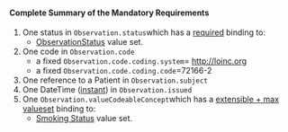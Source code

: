 #### Complete Summary of the Mandatory Requirements

1.  One status in `Observation.status`which has a [required](http://build.fhir.org/terminologies.html#required) binding to:
    -   [ObservationStatus] value set.
1.  One code in `Observation.code`
    -   a fixed `Observation.code.coding.system`= http://loinc.org
    -   a fixed `Observation.code.coding.code`=72166-2
1.  One reference to a Patient in `Observation.subject`
1.  One DateTime ([instant]) in `Observation.issued`
1.  One `Observation.valueCodeableConcept`which has a [extensible + max valueset](definitions.html#extensible--max-valueset-binding-for-codeableconcept-datatype) binding to:
    -   [Smoking Status] value set.





  [ObservationStatus]: http://build.fhir.org/valueset-observation-status.html
  [instant]: http://build.fhir.orgdatatypes.html#instant
  [Smoking Status]: ValueSet-us-core-observation-ccdasmokingstatus.html
